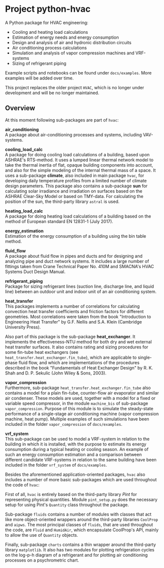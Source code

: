 # Project python-hvac

A Python package for HVAC engineering:
- Cooling and heating load calculations
- Estimation of energy needs and energy consumption
- Design and analysis of air and hydronic distribution circuits
- Air conditioning process calculations
- Simulation and analysis of vapor compression machines and VRF-systems
- Sizing of refrigerant piping

Example scripts and notebooks can be found under `docs/examples`. More examples
will be added over time.

This project replaces the older project `HVAC`, which is no longer under 
development and will be no longer maintained.

## Overview
At this moment following sub-packages are part of `hvac`:

**air_conditioning**<br>
A package about air-conditioning processes and systems, including VAV-systems.

**cooling_load_calc**<br>
A package for doing cooling load calculations of a building, based upon ASHRAE's
RTS-method. It uses a lumped linear thermal network model to take the thermal 
inertia of flat, opaque building components into account, and also for the simple
modeling of the internal thermal mass of a space. It uses a sub-package
**climate**, also included in main package `hvac`, for developing daily 
temperature profiles from a limited number of climate design parameters. This 
package also contains a sub-package **sun** for calculating solar irradiance and
irradiation on surfaces based on the ASHRAE Clear-Sky Model or based on TMY-data.
For calculating the position of the sun, the third-party library `astral` is 
used.

**heating_load_calc**<br>
A package for doing heating load calculations of a building based on the method 
of European standard EN 12831-1 (July 2017).

**energy_estimation**<br>
Estimation of the energy consumption of a building using the bin table method.

**fluid_flow**<br>
A package about fluid flow in pipes and ducts and for designing and analyzing 
pipe and duct network systems. It includes a large number of fittings taken 
from Crane Technical Paper No. 410M and SMACNA's HVAC Systems Duct Design Manual.

**refrigerant_piping**<br>
Package for sizing refrigerant lines (suction line, discharge line, and liquid
line) between an outdoor unit and indoor unit of an air conditioning system.

**heat_transfer**<br>
This packages implements a number of correlations for calculating convection
heat transfer coefficients and friction factors for different geometries. Most 
correlations were taken from the book "Introduction to Engineering Heat Transfer" 
by G.F. Nellis and S.A. Klein (Cambridge University Press).

Also part of this package is the sub-package **heat_exchanger**. It implements
the effectiveness-NTU method for both dry and wet external heat transfer 
surfaces. It also contains rating and sizing procedures for some 
fin-tube heat exchangers (see `heat_transfer.heat_exchanger.fin_tube`), which 
are applicable to single-phase fluid flow, and which are implementations of 
the procedures described in the book "Fundamentals of Heat Exchanger Design" by 
R. K. Shah and D. P. Sekulic (John Wiley & Sons, 2003).

**vapor_compression**<br>
Furthermore, sub-package `heat_transfer.heat_exchanger.fin_tube` also contains 
a model for a plain fin-tube, counter-flow air evaporator and similar air 
condenser. These models are used, together with a model for a fixed or variable 
speed compressor, in the module `machine_bis` of sub-package `vapor_compression`. 
Purpose of this module is to simulate the steady-state performance of a 
single-stage air conditioning machine (vapor compression machine, heat pump). 
Multiple examples of such simulations have been included in the folder 
`vapor_compression` of `docs/examples`.

**vrf_system**<br>
This sub-package can be used to model a VRF-system in relation to the building
in which it is installed, with the purpose to estimate its energy consumption
during a typical heating or cooling season. An example of such an energy 
consumption estimation and a comparison between different candidate VRF-systems 
in relation to the same building have been included in the folder `vrf_system` 
of `docs/examples`.

Besides the aforementioned application-oriented packages, `hvac` also includes a 
number of more basic sub-packages which are used throughout the code of `hvac`:

First of all, `hvac` is entirely based on the third-party library *Pint* for
representing physical quantities. Module `pint_setup.py` does the necessary
setup for using Pint's `Quantity` class throughout the package.

Sub-package `fluids` contains a number of modules with classes that act like more
object-oriented wrappers around the third-party libraries `CoolProp` and `aipws`. 
The most principal classes of `fluids`, that are used throughout the code, are 
`Fluid` and `HumidAir`, which encapsulate CoolProp's API, mainly to allow the 
use of `Quantity` objects.

Finally, sub-package `charts` contains a thin wrapper around the third-party 
library `matplotlib`. It also has two modules for plotting refrigeration cycles 
on the log-p-h diagram of a refrigerant and for plotting air conditioning 
processes on a psychrometric chart.
